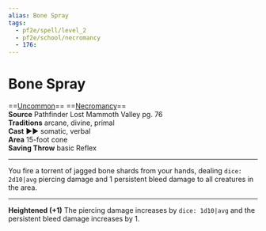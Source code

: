 ```yaml
---
alias: Bone Spray
tags:
  - pf2e/spell/level_2
  - pf2e/school/necromancy
  - 176:
---
```


# Bone Spray

==[Uncommon](../../../Traits/Uncommon.md)== ==[Necromancy](../../../Traits/Necromancy.md)==  
__Source__ Pathfinder Lost Mammoth Valley pg. 76  
**Traditions** arcane, divine, primal  
**Cast** ►► somatic, verbal  
**Area** 15-foot cone  
**Saving Throw** basic Reflex

---

You fire a torrent of jagged bone shards from your hands, dealing `dice: 2d10|avg` piercing damage and 1 persistent bleed damage to all creatures in the area.

<hr>

**Heightened (+1)** The piercing damage increases by `dice: 1d10|avg` and the persistent bleed damage increases by 1.
